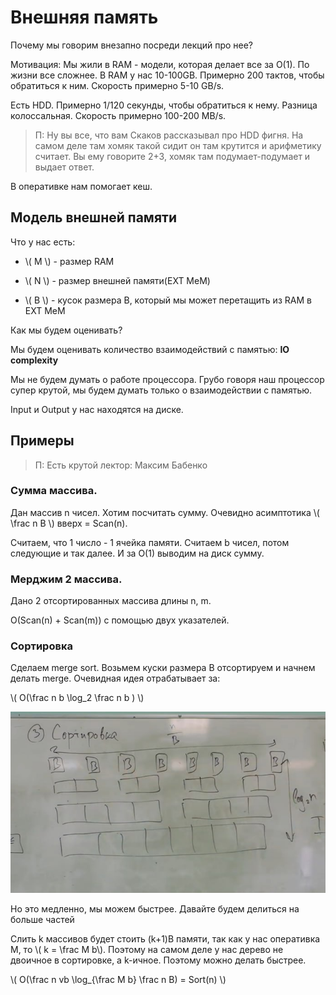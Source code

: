 # Внешняя память

Почему мы говорим внезапно посреди лекций про нее?

Мотивация: Мы жили в RAM - модели, которая делает все за O(1). По жизни все сложнее. В RAM у нас 10-100GB. Примерно 200 тактов, чтобы обратиться к ним. Скорость примерно 5-10 GB/s.

Есть HDD. Примерно 1/120 секунды, чтобы обратиться к нему. Разница колоссальная. Скорость примерно 100-200 MB/s.

> П: Ну вы все, что вам Скаков рассказывал про HDD фигня. На самом деле там хомяк такой сидит он там крутится и арифметику считает. Вы ему говорите 2+3, хомяк там подумает-подумает и выдает ответ. 

В оперативке нам помогает кеш.

## Модель внешней памяти

Что у нас есть:

- \\( M \\) - размер RAM

- \\( N \\) - размер внешней памяти(EXT MeM)

- \\( B \\) - кусок размера B, который мы может перетащить из RAM в EXT MeM

Как мы будем оценивать?

Мы будем оценивать количество взаимодействий с памятью: **IO complexity**

Мы не будем думать о работе процессора. Грубо говоря наш процессор супер крутой, мы будем думать только о взаимодействии с памятью.

Input и Output у нас находятся на диске. 


## Примеры

> П: Есть крутой лектор: Максим Бабенко

### Сумма массива.

Дан массив n чисел. Хотим посчитать сумму. Очевидно асимптотика  \\( \frac n B \\) вверх = Scan(n). 

Считаем, что 1 число - 1 ячейка памяти. Считаем b чисел, потом следующие и так далее. И за O(1) выводим на диск сумму.

### Мерджим 2 массива.

Дано 2 отсортированных массива длины n, m.

O(Scan(n) + Scan(m)) с помощью двух указателей.

### Сортировка 

Сделаем merge sort. Возьмем куски размера B отсортируем и начнем делать merge. Очевидная идея отрабатывает за:

\\( O(\frac n b \log_2 \frac n b ) \\)

![sort](./assets/04_1.jpg)

Но это медленно, мы можем быстрее. Давайте будем делиться на больше частей

Слить k массивов будет стоить (k+1)B памяти, так как у нас оперативка M, то \\( k = \frac M b\\). Поэтому на самом деле у нас дерево не двоичное в сортировке, а k-ичное. Поэтому можно делать быстрее.

\\( O(\frac n vb \log_{\frac M b} \frac n  B)  = Sort(n) \\)


